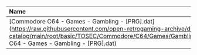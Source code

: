|Name|Size|
|:---|---:|
|[Commodore C64 - Games - Gambling - [PRG].dat](https://raw.githubusercontent.com/open-retrogaming-archive/dat-catalog/main/root/basic/TOSEC/Commodore/C64/Games/Gambling/[PRG]/Commodore C64 - Games - Gambling - [PRG].dat)|138113|

